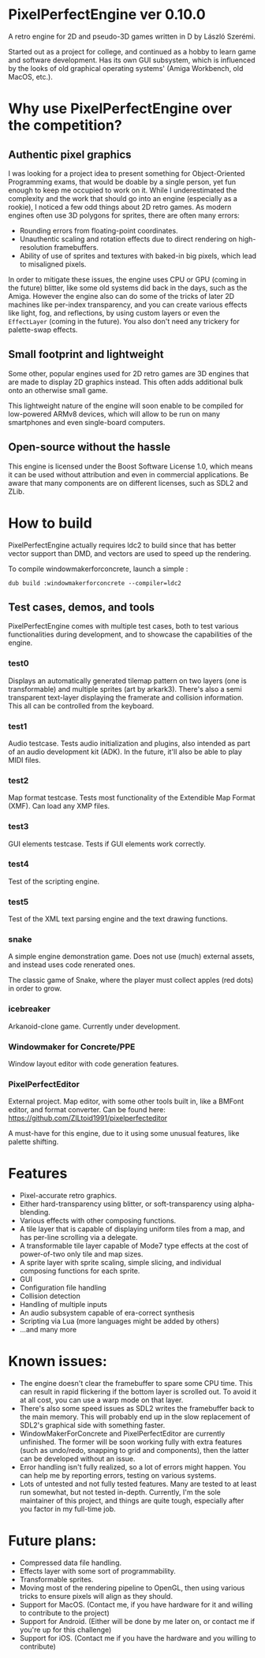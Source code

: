 # PixelPerfectEngine ver 0.10.0

A retro engine for 2D and pseudo-3D games written in D by László Szerémi.

Started out as a project for college, and continued as a hobby to learn game and software development. Has its own GUI
subsystem, which is influenced by the looks of old graphical operating systems' (Amiga Workbench, old MacOS, etc.).

# Why use PixelPerfectEngine over the competition?

## Authentic pixel graphics

I was looking for a project idea to present something for Object-Oriented Programming exams, that would be doable by a 
single person, yet fun enough to keep me occupied to work on it. While I underestimated the complexity and the work 
that should go into an engine (especially as a rookie), I noticed a few odd things about 2D retro games. As modern 
engines often use 3D polygons for sprites, there are often many errors:

* Rounding errors from floating-point coordinates.
* Unauthentic scaling and rotation effects due to direct rendering on high-resolution framebuffers.
* Ability of use of sprites and textures with baked-in big pixels, which lead to misaligned pixels.

In order to mitigate these issues, the engine uses CPU or GPU (coming in the future) blitter, like some old systems did
back in the days, such as the Amiga. However the engine also can do some of the tricks of later 2D machines like 
per-index transparency, and you can create various effects like light, fog, and reflections, by using custom layers or
even the `EffectLayer` (coming in the future). You also don't need any trickery for palette-swap effects.

## Small footprint and lightweight

Some other, popular engines used for 2D retro games are 3D engines that are made to display 2D graphics instead. This 
often adds additional bulk onto an otherwise small game.

This lightweight nature of the engine will soon enable to be compiled for low-powered ARMv8 devices, which will allow 
to be run on many smartphones and even single-board computers.

## Open-source without the hassle

This engine is licensed under the Boost Software License 1.0, which means it can be used without attribution and even 
in commercial applications. Be aware that many components are on different licenses, such as SDL2 and ZLib.

# How to build

PixelPerfectEngine actually requires ldc2 to build since that has better vector support than DMD, and vectors are used 
to speed up the rendering.

To compile windowmakerforconcrete, launch a simple :
```
dub build :windowmakerforconcrete --compiler=ldc2
```

## Test cases, demos, and tools

PixelPerfectEngine comes with multiple test cases, both to test various functionalities during development, and to 
showcase the capabilities of the engine.

### test0

Displays an automatically generated tilemap pattern on two layers (one is transformable) and multiple sprites (art by
arkark3). There's also a semi transparent text-layer displaying the framerate and collision information. This all can
be controlled from the keyboard.

### test1

Audio testcase. Tests audio initialization and plugins, also intended as part of an audio development kit (ADK). In the
future, it'll also be able to play MIDI files.

### test2

Map format testcase. Tests most functionality of the Extendible Map Format (XMF). Can load any XMP files.

### test3

GUI elements testcase. Tests if GUI elements work correctly.

### test4

Test of the scripting engine.

### test5

Test of the XML text parsing engine and the text drawing functions.

### snake

A simple engine demonstration game. Does not use (much) external assets, and instead uses code renerated ones.

The classic game of Snake, where the player must collect apples (red dots) in order to grow.

### icebreaker

Arkanoid-clone game. Currently under development.

### Windowmaker for Concrete/PPE

Window layout editor with code generation features.

### PixelPerfectEditor

External project. Map editor, with some other tools built in, like a BMFont editor, and format converter. Can be found
here: https://github.com/ZILtoid1991/pixelperfecteditor

A must-have for this engine, due to it using some unusual features, like palette shifting.

# Features

* Pixel-accurate retro graphics.
* Either hard-transparency using blitter, or soft-transparency using alpha-blending.
* Various effects with other composing functions.
* A tile layer that is capable of displaying uniform tiles from a map, and has per-line scrolling via a delegate.
* A transformable tile layer capable of Mode7 type effects at the cost of power-of-two only tile and map sizes.
* A sprite layer with sprite scaling, simple slicing, and individual composing functions for each sprite.
* GUI
* Configuration file handling
* Collision detection
* Handling of multiple inputs
* An audio subsystem capable of era-correct synthesis
* Scripting via Lua (more languages might be added by others)
* ...and many more

# Known issues:

* The engine doesn't clear the framebuffer to spare some CPU time. This can result in rapid flickering if the bottom 
layer is scrolled out. To avoid it at all cost, you can use a warp mode on that layer.
* There's also some speed issues as SDL2 writes the framebuffer back to the main memory. This will probably end up in 
the slow replacement of SDL2's graphical side with something faster.
* WindowMakerForConcrete and PixelPerfectEditor are currently unfinished. The former will be soon working fully with 
extra features (such as undo/redo, snapping to grid and components), then the latter can be developed without an issue.
* Error handling isn't fully realized, so a lot of errors might happen. You can help me by reporting errors, testing on
various systems.
* Lots of untested and not fully tested features. Many are tested to at least run somewhat, but not tested in-depth. 
Currently, I'm the sole maintainer of this project, and things are quite tough, especially after you factor in my 
full-time job.

# Future plans:

* Compressed data file handling.
* Effects layer with some sort of programmability.
* Transformable sprites.
* Moving most of the rendering pipeline to OpenGL, then using various tricks to ensure pixels will align as they should.
* Support for MacOS. (Contact me, if you have hardware for it and willing to contribute to the project)
* Support for Android. (Either will be done by me later on, or contact me if you're up for this challenge)
* Support for iOS. (Contact me if you have the hardware and you willing to contribute)